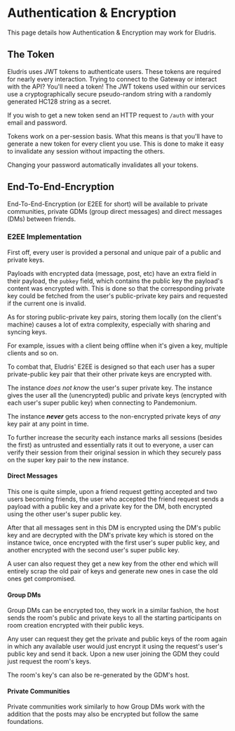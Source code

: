 # Authentication & Encryption
This page details how Authentication & Encryption may work for Eludris.

## The Token

Eludris uses JWT tokens to authenticate users.
These tokens are required for nearly every interaction.
Trying to connect to the Gateway or interact with the API? You'll need a token!
The JWT tokens used within our services use a cryptographically secure pseudo-random string with a randomly generated HC128 string as a secret.

If you wish to get a new token send an HTTP request to `/auth` with your email and password.

Tokens work on a per-session basis. What this means is that you'll have to generate a new token for every client you use.
This is done to make it easy to invalidate any session without impacting the others.

Changing your password automatically invalidates all your tokens.

## End-To-End-Encryption

End-To-End-Encryption (or E2EE for short) will be available to private communities, private GDMs (group direct messages) and direct messages (DMs) between friends.

### E2EE Implementation

First off, every user is provided a personal and unique pair of a public and private keys.

Payloads with encrypted data (message, post, etc) have an extra field in their payload, the `pubkey` field, which contains the public key the payload's content was encrypted with. This is done so that the corresponding private key could be fetched from the user's public-private key pairs and requested if the current one is invalid.

As for storing public-private key pairs, storing them locally (on the client's machine) causes a lot of extra complexity, especially with sharing and syncing keys.

For example, issues with a client being offline when it's given a key, multiple clients and so on.

To combat that, Eludris' E2EE is designed so that each user has a super private-public key pair that their other private keys are encrypted with.

The instance *does not know* the user's super private key. The instance gives the user all the (unencrypted) public and private keys (encrypted with each user's super public key) when connecting to Pandemonium.

The instance ***never*** gets access to the non-encrypted private keys of *any* key pair at any point in time.

To further increase the security each instance marks all sessions (besides the first) as untrusted and essentially rats it out to everyone, a user can verify their session from their original session in which they securely pass on the super key pair to the new instance.

#### Direct Messages

This one is quite simple, upon a friend request getting accepted and two users becoming friends, the user who accepted the friend request sends a payload with a public key and a private key for the DM, both encrypted using the other user's super public key.

After that all messages sent in this DM is encrypted using the DM's public key and are decrypted with the DM's private key which is stored on the instance twice, once encrypted with the first user's super public key, and another encrypted with the second user's super public key.

A user can also request they get a new key from the other end which will entirely scrap the old pair of keys and generate new ones in case the old ones get compromised.

#### Group DMs

Group DMs can be encrypted too, they work in a similar fashion, the host sends the room's public and private keys to all the starting participants on room creation encrypted with their public keys.

Any user can request they get the private and public keys of the room again in which any available user would just encrypt it using the request's user's public key and send it back. Upon a new user joining the GDM they could just request the room's keys.

The room's key's can also be re-generated by the GDM's host.

#### Private Communities

Private communities work similarly to how Group DMs work with the addition that the posts may also be encrypted but follow the same foundations.
